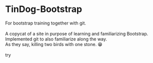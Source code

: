 # TinDog-Bootstrap
For bootstrap training together with git.<br>
<br>
A copycat of a site in purpose of learning and familiarizing Bootstrap.<br>
Implemented git to also familiarize along the way.<br>
As they say, killing two birds with one stone. 😁<br>
<br>
try